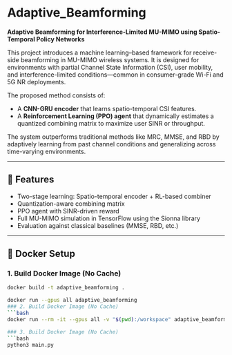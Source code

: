# Adaptive_Beamforming

**Adaptive Beamforming for Interference-Limited MU-MIMO using Spatio-Temporal Policy Networks**

This project introduces a machine learning–based framework for receive-side beamforming in MU-MIMO wireless systems. It is designed for environments with partial Channel State Information (CSI), user mobility, and interference-limited conditions—common in consumer-grade Wi-Fi and 5G NR deployments.

The proposed method consists of:
- A **CNN-GRU encoder** that learns spatio-temporal CSI features.
- A **Reinforcement Learning (PPO) agent** that dynamically estimates a quantized combining matrix to maximize user SINR or throughput.

The system outperforms traditional methods like MRC, MMSE, and RBD by adaptively learning from past channel conditions and generalizing across time-varying environments.

---

## 🚀 Features
- Two-stage learning: Spatio-temporal encoder + RL-based combiner
- Quantization-aware combining matrix
- PPO agent with SINR-driven reward
- Full MU-MIMO simulation in TensorFlow using the Sionna library
- Evaluation against classical baselines (MMSE, RBD, etc.)

---

## 🐳 Docker Setup

### 1. Build Docker Image (No Cache)
```bash
docker build -t adaptive_beamforming .

docker run --gpus all adaptive_beamforming
### 2. Build Docker Image (No Cache)
```bash
docker run --rm -it --gpus all -v "$(pwd):/workspace" adaptive_beamforming /bin/bash

### 3. Build Docker Image (No Cache)
```bash
python3 main.py
